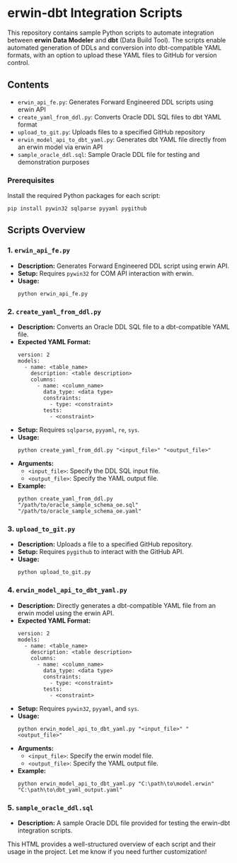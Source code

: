 <!DOCTYPE html>
<html lang="en">
<body>

<h1>erwin-dbt Integration Scripts</h1>

<p>This repository contains sample Python scripts to automate integration between <strong>erwin Data Modeler</strong> and <strong>dbt</strong> (Data Build Tool). The scripts enable automated generation of DDLs and conversion into dbt-compatible YAML formats, with an option to upload these YAML files to GitHub for version control.</p>

<h2>Contents</h2>
<ul>
    <li><code>erwin_api_fe.py</code>: Generates Forward Engineered DDL scripts using erwin API</li>
    <li><code>create_yaml_from_ddl.py</code>: Converts Oracle DDL SQL files to dbt YAML format</li>
    <li><code>upload_to_git.py</code>: Uploads files to a specified GitHub repository</li>
    <li><code>erwin_model_api_to_dbt_yaml.py</code>: Generates dbt YAML file directly from an erwin model via erwin API</li>
    <li><code>sample_oracle_ddl.sql</code>: Sample Oracle DDL file for testing and demonstration purposes</li>
</ul>

<h3>Prerequisites</h3>
<p>Install the required Python packages for each script:</p>
<pre><code>pip install pywin32 sqlparse pyyaml pygithub</code></pre>

<h2>Scripts Overview</h2>

<h3>1. <code>erwin_api_fe.py</code></h3>
<ul>
    <li><strong>Description:</strong> Generates Forward Engineered DDL script using erwin API.</li>
    <li><strong>Setup:</strong> Requires <code>pywin32</code> for COM API interaction with erwin.</li>
    <li><strong>Usage:</strong>
        <pre><code>python erwin_api_fe.py</code></pre>
    </li>
</ul>

<h3>2. <code>create_yaml_from_ddl.py</code></h3>
<ul>
    <li><strong>Description:</strong> Converts an Oracle DDL SQL file to a dbt-compatible YAML file.</li>
    <li><strong>Expected YAML Format:</strong>
        <pre><code>version: 2
models:
  - name: &lt;table_name&gt;
    description: &lt;table description&gt;
    columns:
      - name: &lt;column_name&gt;
        data_type: &lt;data type&gt;
        constraints:
          - type: &lt;constraint&gt;
        tests:
          - &lt;constraint&gt;</code></pre>
    </li>
    <li><strong>Setup:</strong> Requires <code>sqlparse</code>, <code>pyyaml</code>, <code>re</code>, <code>sys</code>.</li>
    <li><strong>Usage:</strong>
        <pre><code>python create_yaml_from_ddl.py "&lt;input_file&gt;" "&lt;output_file&gt;"</code></pre>
    </li>
    <li><strong>Arguments:</strong>
        <ul>
            <li><code>&lt;input_file&gt;</code>: Specify the DDL SQL input file.</li>
            <li><code>&lt;output_file&gt;</code>: Specify the YAML output file.</li>
        </ul>
    </li>
    <li><strong>Example:</strong>
        <pre><code>python create_yaml_from_ddl.py "/path/to/oracle_sample_schema_oe.sql" "/path/to/oracle_sample_schema_oe.yaml"</code></pre>
    </li>
</ul>

<h3>3. <code>upload_to_git.py</code></h3>
<ul>
    <li><strong>Description:</strong> Uploads a file to a specified GitHub repository.</li>
    <li><strong>Setup:</strong> Requires <code>pygithub</code> to interact with the GitHub API.</li>
    <li><strong>Usage:</strong>
        <pre><code>python upload_to_git.py</code></pre>
    </li>
</ul>

<h3>4. <code>erwin_model_api_to_dbt_yaml.py</code></h3>
<ul>
    <li><strong>Description:</strong> Directly generates a dbt-compatible YAML file from an erwin model using the erwin API.</li>
    <li><strong>Expected YAML Format:</strong>
        <pre><code>version: 2
models:
  - name: &lt;table_name&gt;
    description: &lt;table description&gt;
    columns:
      - name: &lt;column_name&gt;
        data_type: &lt;data type&gt;
        constraints:
          - type: &lt;constraint&gt;
        tests:
          - &lt;constraint&gt;</code></pre>
    </li>
    <li><strong>Setup:</strong> Requires <code>pywin32</code>, <code>pyyaml</code>, and <code>sys</code>.</li>
    <li><strong>Usage:</strong>
        <pre><code>python erwin_model_api_to_dbt_yaml.py "&lt;input_file&gt;" "&lt;output_file&gt;"</code></pre>
    </li>
    <li><strong>Arguments:</strong>
        <ul>
            <li><code>&lt;input_file&gt;</code>: Specify the erwin model file.</li>
            <li><code>&lt;output_file&gt;</code>: Specify the YAML output file.</li>
        </ul>
    </li>
    <li><strong>Example:</strong>
        <pre><code>python erwin_model_api_to_dbt_yaml.py "C:\path\to\model.erwin" "C:\path\to\dbt_yaml_output.yaml"</code></pre>
    </li>
</ul>

<h3>5. <code>sample_oracle_ddl.sql</code></h3>
<ul>
    <li><strong>Description:</strong> A sample Oracle DDL file provided for testing the erwin-dbt integration scripts.</li>
</ul>

</body>
</html>

This HTML provides a well-structured overview of each script and their usage in the project. Let me know if you need further customization!
